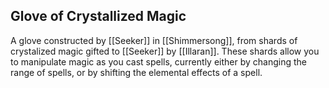 ## Glove of Crystallized Magic

A glove constructed by [[Seeker]] in [[Shimmersong]], from shards of crystalized magic gifted to [[Seeker]] by [[Illaran]]. These shards allow you to manipulate magic as you cast spells, currently either by changing the range of spells, or by shifting the elemental effects of a spell. 